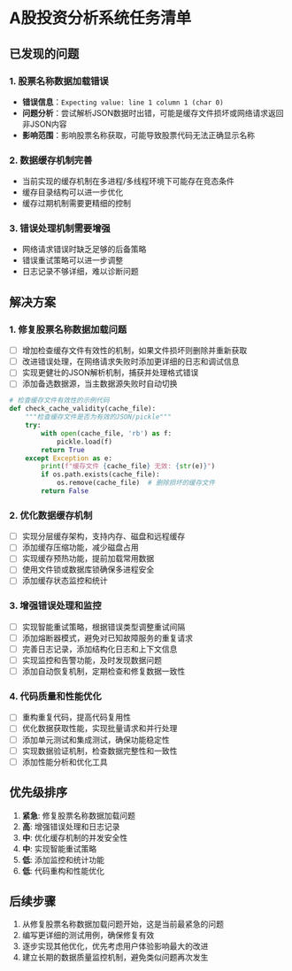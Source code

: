 # A股投资分析系统任务清单

## 已发现的问题

### 1. 股票名称数据加载错误
- **错误信息**：`Expecting value: line 1 column 1 (char 0)`
- **问题分析**：尝试解析JSON数据时出错，可能是缓存文件损坏或网络请求返回非JSON内容
- **影响范围**：影响股票名称获取，可能导致股票代码无法正确显示名称

### 2. 数据缓存机制完善

- 当前实现的缓存机制在多进程/多线程环境下可能存在竞态条件
- 缓存目录结构可以进一步优化
- 缓存过期机制需要更精细的控制

### 3. 错误处理机制需要增强

- 网络请求错误时缺乏足够的后备策略
- 错误重试策略可以进一步调整
- 日志记录不够详细，难以诊断问题

## 解决方案

### 1. 修复股票名称数据加载问题

- [ ] 增加检查缓存文件有效性的机制，如果文件损坏则删除并重新获取
- [ ] 改进错误处理，在网络请求失败时添加更详细的日志和调试信息
- [ ] 实现更健壮的JSON解析机制，捕获并处理格式错误
- [ ] 添加备选数据源，当主数据源失败时自动切换

```python
# 检查缓存文件有效性的示例代码
def check_cache_validity(cache_file):
    """检查缓存文件是否为有效的JSON/pickle"""
    try:
        with open(cache_file, 'rb') as f:
            pickle.load(f)
        return True
    except Exception as e:
        print(f"缓存文件 {cache_file} 无效: {str(e)}")
        if os.path.exists(cache_file):
            os.remove(cache_file)  # 删除损坏的缓存文件
        return False
```

### 2. 优化数据缓存机制

- [ ] 实现分层缓存架构，支持内存、磁盘和远程缓存
- [ ] 添加缓存压缩功能，减少磁盘占用
- [ ] 实现缓存预热功能，提前加载常用数据
- [ ] 使用文件锁或数据库锁确保多进程安全
- [ ] 添加缓存状态监控和统计

### 3. 增强错误处理和监控

- [ ] 实现智能重试策略，根据错误类型调整重试间隔
- [ ] 添加熔断器模式，避免对已知故障服务的重复请求
- [ ] 完善日志记录，添加结构化日志和上下文信息
- [ ] 实现监控和告警功能，及时发现数据问题
- [ ] 添加自动恢复机制，定期检查和修复数据一致性

### 4. 代码质量和性能优化

- [ ] 重构重复代码，提高代码复用性
- [ ] 优化数据获取性能，实现批量请求和并行处理
- [ ] 添加单元测试和集成测试，确保功能稳定性
- [ ] 实现数据验证机制，检查数据完整性和一致性
- [ ] 添加性能分析和优化工具

## 优先级排序

1. **紧急**: 修复股票名称数据加载问题
2. **高**: 增强错误处理和日志记录
3. **中**: 优化缓存机制的并发安全性
4. **中**: 实现智能重试策略
5. **低**: 添加监控和统计功能
6. **低**: 代码重构和性能优化

## 后续步骤

1. 从修复股票名称数据加载问题开始，这是当前最紧急的问题
2. 编写更详细的测试用例，确保修复有效
3. 逐步实现其他优化，优先考虑用户体验影响最大的改进
4. 建立长期的数据质量监控机制，避免类似问题再次发生 